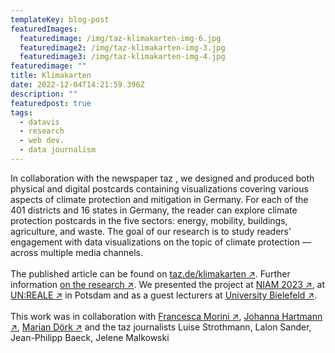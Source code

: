 ```yaml
---
templateKey: blog-post
featuredImages:
  featuredimage: /img/taz-klimakarten-img-6.jpg
  featuredimage2: /img/taz-klimakarten-img-3.jpg
  featuredimage3: /img/taz-klimakarten-img-4.jpg
featuredimage: ""
title: Klimakarten
date: 2022-12-04T14:21:59.396Z
description: ""
featuredpost: true
tags:
  - datavis
  - research
  - web dev.
  - data journalism
---
```

In collaboration with the newspaper taz , we designed and produced both physical and digital postcards containing visualizations covering various aspects of climate protection and mitigation in Germany.
For each of the 401 districts and 16 states in Germany, the reader can explore climate protection postcards in the five sectors: energy, mobility, buildings, agriculture, and waste. The goal of our research is to study readers’ engagement with data visualizations on the topic of climate protection — across multiple media channels.\
\
T﻿he published article  can be found on [taz.de/klimakarten ↗](https://taz.de/klimakarten). Further information [on the research ↗](https://uclab.fh-potsdam.de/projects/klimakarten/). We presented the project at [NIAM 2023 ↗](https://news-infographics-analytics-maps.media/2023.html), at [UN:REALE ↗](https://un-real.digital/) i﻿n Potsdam and as a guest lecturers at [University Bielefeld ↗](https://medienbildung.team/2023/04/11/gastvortrag-datenvisualisierung/).
\
\
This work was in collaboration with [Francesca Morini ↗](https://www.morini.design/), [Johanna Hartmann ↗](https://johannahartmann.de/), [Marian Dörk ↗](https://mariandoerk.de/) and the taz journalists Luise Strothmann, Lalon Sander, Jean-Philipp Baeck, Jelene Malkowski